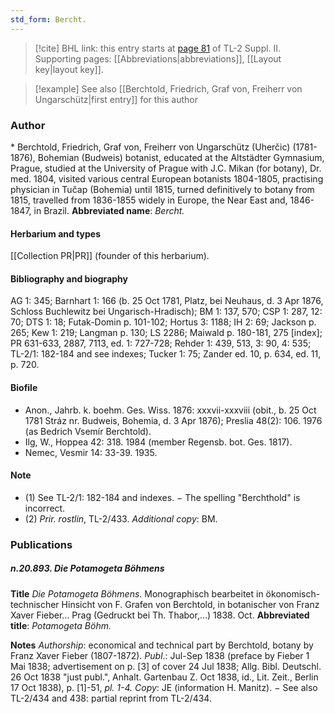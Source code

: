 ```yaml
---
std_form: Bercht.
---
```


> [!cite] BHL link: this entry starts at [page 81](https://www.biodiversitylibrary.org/page/33265278) of TL-2 Suppl. II.
> Supporting pages: [[Abbreviations|abbreviations]], [[Layout key|layout key]].

> [!example] See also [[Berchtold, Friedrich, Graf von, Freiherr von Ungarschütz|first entry]] for this author

### Author

\* Berchtold, Friedrich, Graf von, Freiherr von Ungarschütz (Uherčic) (1781-1876), Bohemian (Budweis) botanist, educated at the Altstädter Gymnasium, Prague, studied at the University of Prague with J.C. Mikan (for botany), Dr. med. 1804, visited various central European botanists 1804-1805, practising physician in Tučap (Bohemia) until 1815, turned definitively to botany from 1815, travelled from 1836-1855 widely in Europe, the Near East and, 1846-1847, in Brazil. 
**Abbreviated name**: *Bercht.*

#### Herbarium and types

[[Collection PR|PR]] (founder of this herbarium).

#### Bibliography and biography

AG 1: 345; Barnhart 1: 166 (b. 25 Oct 1781, Platz, bei Neuhaus, d. 3 Apr 1876, Schloss Buchlewitz bei Ungarisch-Hradisch); BM 1: 137, 570; CSP 1: 287, 12: 70; DTS 1: 18; Futak-Domin p. 101-102; Hortus 3: 1188; IH 2: 69; Jackson p. 265; Kew 1: 219; Langman p. 130; LS 2286; Maiwald p. 180-181, 275 \[index\]; PR 631-633, 2887, 7113, ed. 1: 727-728; Rehder 1: 439, 513, 3: 90, 4: 535; TL-2/1: 182-184 and see indexes; Tucker 1: 75; Zander ed. 10, p. 634, ed. 11, p. 720.

#### Biofile

- Anon., Jahrb. k. boehm. Ges. Wiss. 1876: xxxvii-xxxviii (obit., b. 25 Oct 1781 Stráz nr. Budweis, Bohemia, d. 3 Apr 1876); Preslia 48(2): 106. 1976 (as Bedrich Vsemír Berchtold).
- Ilg, W., Hoppea 42: 318. 1984 (member Regensb. bot. Ges. 1817).
- Nemec, Vesmir 14: 33-39. 1935.

#### Note 

- (1) See TL-2/1: 182-184 and indexes. − The spelling "Berchthold" is incorrect.
- (2) *Prir. rostlin*, TL-2/433. *Additional copy*: BM.

### Publications

##### n.20.893. Die Potamogeta Böhmens

**Title**
*Die Potamogeta Böhmens*. Monographisch bearbeitet in ökonomisch-technischer Hinsicht von F. Grafen von Berchtold, in botanischer von Franz Xaver Fieber... Prag (Gedruckt bei Th. Thabor,...) 1838. Oct.
**Abbreviated title**: *Potamogeta Böhm.*

**Notes**
*Authorship*: economical and technical part by Berchtold, botany by Franz Xaver Fieber (1807-1872).
*Publ*.: Jul-Sep 1838 (preface by Fieber 1 Mai 1838; advertisement on p. \[3\] of cover 24 Jul 1838; Allg. Bibl. Deutschl. 26 Oct 1838 "just publ.", Anhalt. Gartenbau Z. Oct 1838, id., Lit. Zeit., Berlin 17 Oct 1838), p. \[1\]-51, *pl. 1-4.* *Copy*: JE (information H. Manitz). − See also TL-2/434 and 438: partial reprint from TL-2/434.

